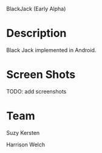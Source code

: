 BlackJack (Early Alpha)

# Description

Black Jack implemented in Android.

# Screen Shots

TODO: add screenshots

# Team

Suzy Kersten

Harrison Welch